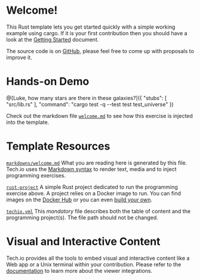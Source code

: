 # Welcome!

This Rust template lets you get started quickly with a simple working example using cargo. If it is your first contribution then you should have a look at the [Getting Started](https://tech.io/doc/getting-started-create-playground) document.

The source code is on [GitHub](https://github.com/TechDotIO/rust-template), please feel free to come up with proposals to improve it.

# Hands-on Demo

@[Luke, how many stars are there in these galaxies?]({ "stubs": [ "src/lib.rs" ], "command": "cargo test -q --test test test_universe" })

Check out the markdown file [`welcome.md`](https://github.com/TechDotIO/rust-template/blob/master/markdowns/welcome.md) to see how this exercise is injected into the template.

# Template Resources

[`markdowns/welcome.md`](https://github.com/TechDotIO/rust-template/blob/master/markdowns/welcome.md)
What you are reading here is generated by this file. Tech.io uses the [Markdown syntax](https://tech.io/doc/reference-markdowns) to render text, media and to inject programming exercises.

[`rust-project`](https://github.com/TechDotIO/rust-template/tree/master/rust-project)
A simple Rust project dedicated to run the programming exercise above. A project relies on a Docker image to run. You can find images on the [Docker Hub](https://hub.docker.com/explore/) or you can even [build your own](https://tech.io/doc/reference-runner).

[`techio.yml`](https://github.com/TechDotIO/rust-template/blob/master/techio.yml)
This *mandatory* file describes both the table of content and the programming project(s). The file path should not be changed.

# Visual and Interactive Content

Tech.io provides all the tools to embed visual and interactive content like a Web app or a Unix terminal within your contribution. Please refer to the [documentation](https://tech.io/doc) to learn more about the viewer integrations.
